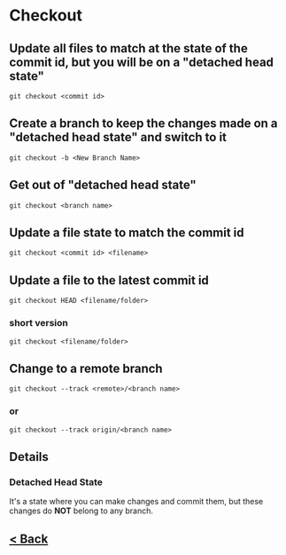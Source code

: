# Checkout

## Update all files to match at the state of the commit id, but you will be on a "detached head state"

    git checkout <commit id>

## Create a branch to keep the changes made on a "detached head state" and switch to it

    git checkout -b <New Branch Name>

## Get out of "detached head state"

    git checkout <branch name>

## Update a file state to match the commit id

    git checkout <commit id> <filename>

## Update a file to the latest commit id

    git checkout HEAD <filename/folder>

### short version

    git checkout <filename/folder>

## Change to a remote branch

    git checkout --track <remote>/<branch name>

### or

    git checkout --track origin/<branch name>

## Details

### Detached Head State

It's a state where you can make changes and commit them,
but these changes do **NOT** belong to any branch.

## [< Back](README.md)
